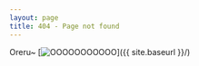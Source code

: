 ```yaml
---
layout: page
title: 404 - Page not found
---
```


Oreru~
[<img src="http://uplodx.eu/img/404.png" alt="OOOOOOOOOOO"/>]({{ site.baseurl }}/)
